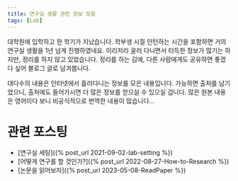 ```yaml
---
title: 연구실 생활 관련 정보 모음
tags: [Lab] 
---
```


대학원에 입학하고 한 학기가 지났습니다. 
학부생 시절 인턴하는 시간을 포함하면 거의 연구실 생활을 1년 넘게 진행하였네요.
이리저리 굴러 다니면서 터득한 정보가 많기는 하지만, 정리를 하지 않고 있었습니다.
정리를 하는 김에, 다른 사람에게도 공유하면 좋겠다 싶어 블로그 글로 남겨봅니다.

대다수의 내용은 인터넷에서 흘러다니는 정보를 모은 내용입니다. 가능하면 출처를 남기었으니, 출처에도 들어가시면 더 많은 정보를 얻으실 수 있으실 겁니다.
많은 원본 내용은 영어이다 보니 비공식적으로 번역한 내용이 많습니다...

# 관련 포스팅

- [연구실 세팅]({% post_url 2021-09-02-lab-setting %})
- [어떻게 연구를 할 것인가?]({% post_url 2022-08-27-How-to-Research %})
- [논문을 읽어보자]({% post_url 2023-05-08-ReadPaper %})